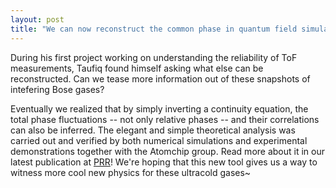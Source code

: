 ```yaml
---
layout: post
title: "We can now reconstruct the common phase in quantum field simulators!"
---
```


During his first project working on understanding the reliability of ToF measurements, Taufiq found himself asking what else can be reconstructed. Can we tease more information out of these snapshots of intefering Bose gases?

Eventually we realized that by simply inverting a continuity equation, the total phase fluctuations -- not only relative phases -- and their correlations can also be inferred. The elegant and simple theoretical analysis was carried out and verified by both numerical simulations and experimental demonstrations together with the Atomchip group. Read more about it in our latest publication at [PRR](https://journals.aps.org/prresearch/abstract/10.1103/PhysRevResearch.7.L022031)! We're hoping that this new tool gives us a way to witness more cool new physics for these ultracold gases~
